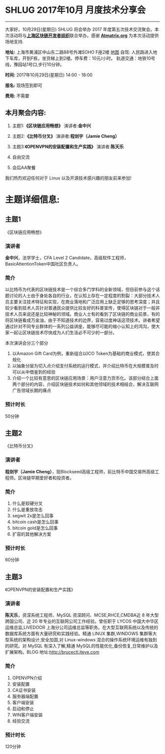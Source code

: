 # SHLUG 2017年10月 月度技术分享会
--------------------------------------------------------------------------------
大家好，10月29日(星期日) SHLUG 将会举办 2017 年度第五次技术交流聚会。本次活动将与[**上海区块链开发者组织**](https://www.meetup.com/SHBDev/)联合举办。感谢 [**Atmatrix.org**](https://atmatrix.org/) 为本次活动提供场地支持.

**地址:** 上海市黄浦区中山东二路88号外滩SOHO F座2楼 [地图](http://f.amap.com/tU8y_08A2dXp) 
自驾: 人民路进入地下车库，开到F栋，坐货梯上到2楼。停车费：10元/小时。
轨道交通：地铁10号线，豫园站1号口,步行10分钟。

**时间:** 2017年10月29日(星期日) 14:00 - 18:00

**报名:** 现场签到即可

**费用:** 不需要

本月聚会内容:
---------------
1. 主题1:**《区块链应用畅想》** 演讲者:**金中兴**

2. 主题2:**《比特币分叉》** 演讲者:**程剑宇（Jamie Cheng）**

3. 主题3:**《OPENVPN的安装配置和生产实践》** 演讲者:**陈天乐**

4. 自由交流

5. 会后AA聚餐

我们热烈欢迎任何对于 Linux 以及开源技术感兴趣的朋友前来参加!

# 主题详细信息:
## 主题1
《区块链应用畅想》

### 演讲者
**金中兴**，法学学士，CFA Level 2 Candidate，高级软件工程师，BasicAttentionToken中国社区负责人。

### 简介
以比特币为代表的区块链技术是一个综合多门学科的全新领域，但目前参与这个话题讨论的人士由于身处各自的行业，在认知上存在一定程度的割裂：大部分技术人员主要关注技术特征和实现，在商业落地和广泛应用上缺乏足够的思考深度；并且较少看到技术人员针对普通民众提供比较友好的科普宣传，使得区块链对于一般非技术人员来说还是比较神秘的领域。商业人士有的看到了区块链的商业前景，有的将区块链看成万金油，由于不知道技术的边界，容易过度神话这项技术。讲者希望通过针对不同专业群体的一系列公益讲座，能够尽可能的缩小认知上的鸿沟，使大家一起让区块链技术尽快成为人们生活必不可少的一部分。

本次演讲会分三个部分

1. 以Amazon Gift Card为例，重新组合以ICO Token为基础的商业模式，使其合规化
2. 以抽象分层为切入点介绍支付系统的运行模式，并介绍比特币在大规模普及时可以从中借鉴到的经验
3. 介绍一个比较有意思的区块链应用场景：用户注意力货币化。该部分结合上面两个部分的内容，介绍区块链技术如何和其他领域的技术相结合，解决互联网广告领域长期的痛点

### 预计时长
50分钟


## 主题2
《比特币分叉》

### 演讲者
**程剑宇（Jamie Cheng）**，现Blockseed高级工程师，前比特币中国交易所高级工程师。区块链早期爱好者和投资者。

### 简介
1. 什么是软硬分叉
2. 什么是重放攻击
3. segwit 2x是怎么回事
4. bitcoin cash是怎么回事
5. bitcoin gold是怎么回事
6. 扩容的其他解决方案

### 预计时长
60分钟


## 主题3
《OPENVPN的安装配置和生产实践》


### 演讲者
**陈天乐**，资深系统工程师、MySQL 资深顾问、MCSE,RHCE,CMDBA近 8 年大型跨国公司、近 20 年专业的互联网公司工作经验。曾任职于 LYCOS 中国大中华区运维总监,LIVEDOOR 上海分公司运维总监等职务。在大型互联网系统以及传统的数据库系统方面有大量研究和实践经验。精通 LINUX 集群,WINDOWS 集群等大型系统的架构设计,安全加固,对 Linux-windows 混合的操作系统环境运维有独到的研究。对 MySQL 有深入了解,精通 MySQL的性能优化,备份恢复,日常维护以及扩展架构。BLOG 地址:http://brucectl.iteye.com

### 简介
1. OPENVPN介绍
2. 安装配置
3. CA证书安装
4. 服务器端配置
5. 客户端安装
6. 启动和停止
7. WIN客户端安装
8. 经验交流

### 预计时长
120分钟
